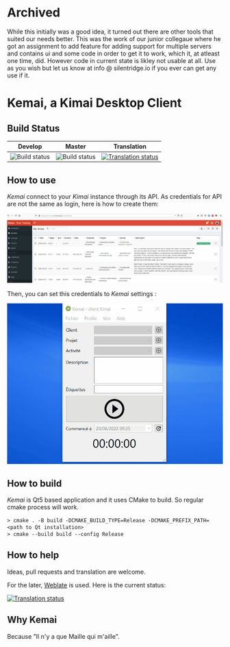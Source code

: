 # Archived
While this initially was a good idea, it turned out there are other tools that suited our needs better.
This was the work of our junior collegaue where he got an assignment to add feature for adding support for multiple servers and
contains ui and some code in order to get it to work, which it, at atleast one time, did. 
However code in current state is likley not usable at all. Use as you wish but let us know at info @ silentridge.io if you ever can get any use if it.

# Kemai, a Kimai Desktop Client

## Build Status

|Develop|Master|Translation|
|:--:|:--:|:--:|
|![Build status](https://ci.appveyor.com/api/projects/status/github/AlexandrePTJ/Kemai?branch=develop&svg=true)|![Build status](https://ci.appveyor.com/api/projects/status/github/AlexandrePTJ/Kemai?branch=master&svg=true)|[![Translation status](https://hosted.weblate.org/widgets/kemai/-/kemai/svg-badge.svg)](https://hosted.weblate.org/engage/kemai/)|

## How to use

_Kemai_ connect to your _Kimai_ instance through its API. As credentials for API are not the same as login, here is how
to create them:

![API password](https://github.com/AlexandrePTJ/kemai/blob/master/docs/api_password.gif)

Then, you can set this credentials to _Kemai_ settings :

![Kemai settings](https://github.com/AlexandrePTJ/kemai/blob/master/docs/kemai_settings.gif)

## How to build

_Kemai_ is Qt5 based application and it uses CMake to build. So regular cmake process will work.

```shell script
> cmake . -B build -DCMAKE_BUILD_TYPE=Release -DCMAKE_PREFIX_PATH=<path to Qt installation>
> cmake --build build --config Release
```

## How to help

Ideas, pull requests and translation are welcome.

For the later, [Weblate](https://hosted.weblate.org/engage/kemai/) is used. Here is the current status:

[![Translation status](https://hosted.weblate.org/widgets/kemai/-/kemai/multi-auto.svg)](https://hosted.weblate.org/engage/kemai/)

## Why Kemai

Because "Il n'y a que Maille qui m'aille".
